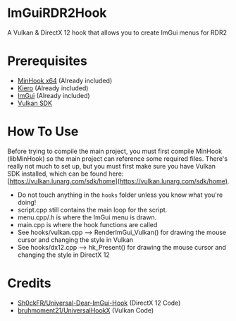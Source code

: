 # ImGuiRDR2Hook
 A Vulkan & DirectX 12 hook that allows you to create ImGui menus for RDR2
 
# Prerequisites
- [MinHook x64](https://github.com/TsudaKageyu/minhook) (Already included)
- [Kiero](https://github.com/Rebzzel/kiero) (Already included)
- [ImGui](https://github.com/ocornut/imgui) (Already included)
- [Vulkan SDK](https://vulkan.lunarg.com/sdk/home)

# How To Use
Before trying to compile the main project, you must first compile MinHook (libMinHook) so the main project can reference some required files.
There's really not much to set up, but you must first make sure you have Vulkan SDK installed, which can be found here: [https://vulkan.lunarg.com/sdk/home](https://vulkan.lunarg.com/sdk/home).

- Do not touch anything in the `hooks` folder unless you know what you're doing!
- script.cpp still contains the main loop for the script.
- menu.cpp/.h is where the ImGui menu is drawn.
- main.cpp is where the hook functions are called
- See hooks/vulkan.cpp --> RenderImGui_Vulkan() for drawing the mouse cursor and changing the style in Vulkan
- See hooks/dx12.cpp --> hk_Present() for drawing the mouse cursor and changing the style in DirectX 12
 
# Credits
- [Sh0ckFR/Universal-Dear-ImGui-Hook](https://github.com/Sh0ckFR/Universal-Dear-ImGui-Hook) (DirectX 12 Code)
- [bruhmoment21/UniversalHookX](https://github.com/bruhmoment21/UniversalHookX) (Vulkan Code)
